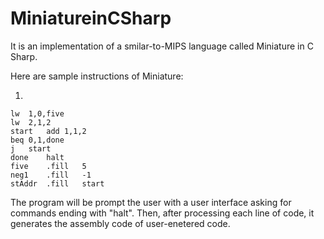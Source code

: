 # MiniatureinCSharp
It is an implementation of a smilar-to-MIPS language called Miniature in C Sharp.

Here are sample instructions of Miniature:
  
  1.
    lw	1,0,five
    lw	2,1,2
    start	add	1,1,2
    beq	0,1,done
    j	start
    done	halt
    five	.fill	5
    neg1	.fill	-1
    stAddr	.fill	start

The program will be prompt the user with a user interface asking for commands ending with "halt". Then, after processing each line of code, it generates the assembly code of user-enetered code.
